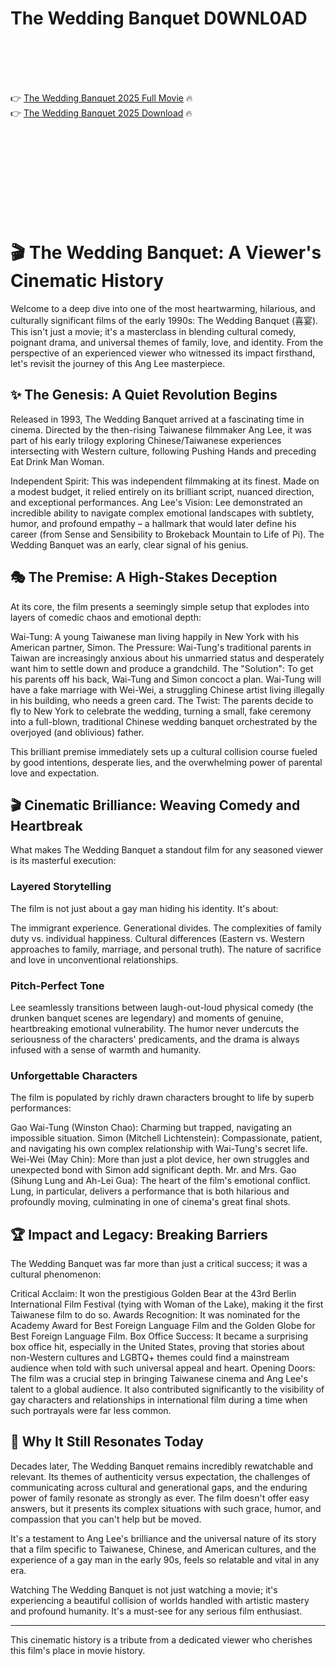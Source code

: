 # The Wedding Banquet D0WNL0AD

<br><br><br><br>


👉 <a href="https://Christopher-kaltnelnicon1970.github.io/yyyqubweol/">The Wedding Banquet 2025 Full Movie</a> 🔥
<br>
👉 <a href="https://Christopher-kaltnelnicon1970.github.io/yyyqubweol/">The Wedding Banquet 2025 Download</a> 🔥


<br><br><br><br><br><br><br><br>



# 🎬 The Wedding Banquet: A Viewer's Cinematic History

Welcome to a deep dive into one of the most heartwarming, hilarious, and culturally significant films of the early 1990s: The Wedding Banquet (喜宴). This isn't just a movie; it's a masterclass in blending cultural comedy, poignant drama, and universal themes of family, love, and identity. From the perspective of an experienced viewer who witnessed its impact firsthand, let's revisit the journey of this Ang Lee masterpiece.

## ✨ The Genesis: A Quiet Revolution Begins

Released in 1993, The Wedding Banquet arrived at a fascinating time in cinema. Directed by the then-rising Taiwanese filmmaker Ang Lee, it was part of his early trilogy exploring Chinese/Taiwanese experiences intersecting with Western culture, following Pushing Hands and preceding Eat Drink Man Woman.

   Independent Spirit: This was independent filmmaking at its finest. Made on a modest budget, it relied entirely on its brilliant script, nuanced direction, and exceptional performances.
   Ang Lee's Vision: Lee demonstrated an incredible ability to navigate complex emotional landscapes with subtlety, humor, and profound empathy – a hallmark that would later define his career (from Sense and Sensibility to Brokeback Mountain to Life of Pi). The Wedding Banquet was an early, clear signal of his genius.

## 🎭 The Premise: A High-Stakes Deception

At its core, the film presents a seemingly simple setup that explodes into layers of comedic chaos and emotional depth:

   Wai-Tung: A young Taiwanese man living happily in New York with his American partner, Simon.
   The Pressure: Wai-Tung's traditional parents in Taiwan are increasingly anxious about his unmarried status and desperately want him to settle down and produce a grandchild.
   The "Solution": To get his parents off his back, Wai-Tung and Simon concoct a plan. Wai-Tung will have a fake marriage with Wei-Wei, a struggling Chinese artist living illegally in his building, who needs a green card.
   The Twist: The parents decide to fly to New York to celebrate the wedding, turning a small, fake ceremony into a full-blown, traditional Chinese wedding banquet orchestrated by the overjoyed (and oblivious) father.

This brilliant premise immediately sets up a cultural collision course fueled by good intentions, desperate lies, and the overwhelming power of parental love and expectation.

## 🎬 Cinematic Brilliance: Weaving Comedy and Heartbreak

What makes The Wedding Banquet a standout film for any seasoned viewer is its masterful execution:

### Layered Storytelling

The film is not just about a gay man hiding his identity. It's about:

   The immigrant experience.
   Generational divides.
   The complexities of family duty vs. individual happiness.
   Cultural differences (Eastern vs. Western approaches to family, marriage, and personal truth).
   The nature of sacrifice and love in unconventional relationships.

### Pitch-Perfect Tone

Lee seamlessly transitions between laugh-out-loud physical comedy (the drunken banquet scenes are legendary) and moments of genuine, heartbreaking emotional vulnerability. The humor never undercuts the seriousness of the characters' predicaments, and the drama is always infused with a sense of warmth and humanity.

### Unforgettable Characters

The film is populated by richly drawn characters brought to life by superb performances:

   Gao Wai-Tung (Winston Chao): Charming but trapped, navigating an impossible situation.
   Simon (Mitchell Lichtenstein): Compassionate, patient, and navigating his own complex relationship with Wai-Tung's secret life.
   Wei-Wei (May Chin): More than just a plot device, her own struggles and unexpected bond with Simon add significant depth.
   Mr. and Mrs. Gao (Sihung Lung and Ah-Lei Gua): The heart of the film's emotional conflict. Lung, in particular, delivers a performance that is both hilarious and profoundly moving, culminating in one of cinema's great final shots.

## 🏆 Impact and Legacy: Breaking Barriers

The Wedding Banquet was far more than just a critical success; it was a cultural phenomenon:

   Critical Acclaim: It won the prestigious Golden Bear at the 43rd Berlin International Film Festival (tying with Woman of the Lake), making it the first Taiwanese film to do so.
   Awards Recognition: It was nominated for the Academy Award for Best Foreign Language Film and the Golden Globe for Best Foreign Language Film.
   Box Office Success: It became a surprising box office hit, especially in the United States, proving that stories about non-Western cultures and LGBTQ+ themes could find a mainstream audience when told with such universal appeal and heart.
   Opening Doors: The film was a crucial step in bringing Taiwanese cinema and Ang Lee's talent to a global audience. It also contributed significantly to the visibility of gay characters and relationships in international film during a time when such portrayals were far less common.

## 💖 Why It Still Resonates Today

Decades later, The Wedding Banquet remains incredibly rewatchable and relevant. Its themes of authenticity versus expectation, the challenges of communicating across cultural and generational gaps, and the enduring power of family resonate as strongly as ever. The film doesn't offer easy answers, but it presents its complex situations with such grace, humor, and compassion that you can't help but be moved.

It's a testament to Ang Lee's brilliance and the universal nature of its story that a film specific to Taiwanese, Chinese, and American cultures, and the experience of a gay man in the early 90s, feels so relatable and vital in any era.

Watching The Wedding Banquet is not just watching a movie; it's experiencing a beautiful collision of worlds handled with artistic mastery and profound humanity. It's a must-see for any serious film enthusiast.

---

This cinematic history is a tribute from a dedicated viewer who cherishes this film's place in movie history.


